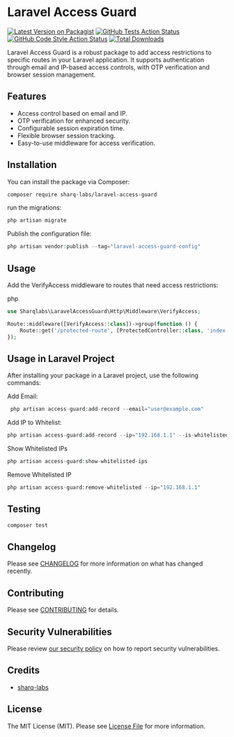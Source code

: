 # Laravel Access Guard

[![Latest Version on Packagist](https://img.shields.io/packagist/v/sharq-labs/laravel-access-guard.svg?style=flat-square)](https://packagist.org/packages/sharq-labs/laravel-access-guard)
[![GitHub Tests Action Status](https://img.shields.io/github/actions/workflow/status/sharq-labs/laravel-access-guard/run-tests.yml?branch=main&label=tests&style=flat-square)](https://github.com/sharq-labs/laravel-access-guard/actions?query=workflow%3Arun-tests+branch%3Amain)
[![GitHub Code Style Action Status](https://img.shields.io/github/actions/workflow/status/sharq-labs/laravel-access-guard/fix-php-code-style-issues.yml?branch=main&label=code%20style&style=flat-square)](https://github.com/sharq-labs/laravel-access-guard/actions?query=workflow%3A"Fix+PHP+code+style+issues"+branch%3Amain)
[![Total Downloads](https://img.shields.io/packagist/dt/sharq-labs/laravel-access-guard.svg?style=flat-square)](https://packagist.org/packages/sharq-labs/laravel-access-guard)

Laravel Access Guard is a robust package to add access restrictions to specific routes in your Laravel application. It supports authentication through email and IP-based access controls, with OTP verification and browser session management.

## Features

- Access control based on email and IP.
- OTP verification for enhanced security.
- Configurable session expiration time.
- Flexible browser session tracking.
- Easy-to-use middleware for access verification.

## Installation

You can install the package via Composer:

```bash
composer require sharq-labs/laravel-access-guard
````


run the migrations:

```php
php artisan migrate
````


Publish the configuration file:
```php
php artisan vendor:publish --tag="laravel-access-guard-config"
````

## Usage
Add the VerifyAccess middleware to routes that need access restrictions:

php

```php
use Sharqlabs\LaravelAccessGuard\Http\Middleware\VerifyAccess;

Route::middleware([VerifyAccess::class])->group(function () {
    Route::get('/protected-route', [ProtectedController::class, 'index']);
});
```

## Usage in Laravel Project
After installing your package in a Laravel project, use the following commands:

Add Email:

```php
 php artisan access-guard:add-record --email="user@example.com"
```

Add IP to Whitelist:

```php
php artisan access-guard:add-record --ip="192.168.1.1" --is-whitelisted
```

Show Whitelisted IPs

```php
php artisan access-guard:show-whitelisted-ips
```
Remove Whitelisted IP
```php
php artisan access-guard:remove-whitelisted --ip="192.168.1.1"
```


## Testing

```bash
composer test
```

## Changelog

Please see [CHANGELOG](CHANGELOG.md) for more information on what has changed recently.

## Contributing

Please see [CONTRIBUTING](CONTRIBUTING.md) for details.

## Security Vulnerabilities

Please review [our security policy](../../security/policy) on how to report security vulnerabilities.

## Credits

- [sharq-labs](https://github.com/sharq-labs)

## License

The MIT License (MIT). Please see [License File](LICENSE.md) for more information.
